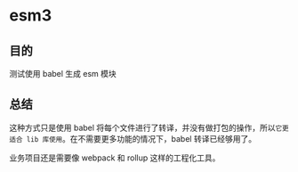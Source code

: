 # esm3

## 目的
测试使用 babel 生成 esm 模块

## 总结
这种方式只是使用 babel 将每个文件进行了转译，并没有做打包的操作，所以`它更适合 lib 库使用`。在不需要更多功能的情况下，babel 转译已经够用了。

业务项目还是需要像 webpack 和 rollup 这样的工程化工具。

